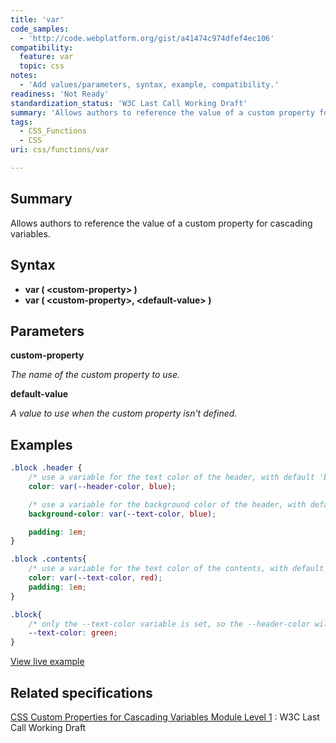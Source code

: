 ```yaml
---
title: 'var'
code_samples:
  - 'http://code.webplatform.org/gist/a41474c974dfef4ec106'
compatibility:
  feature: var
  topic: css
notes:
  - 'Add values/parameters, syntax, example, compatibility.'
readiness: 'Not Ready'
standardization_status: 'W3C Last Call Working Draft'
summary: 'Allows authors to reference the value of a custom property for cascading variables.'
tags:
  - CSS_Functions
  - CSS
uri: css/functions/var

---
```

## Summary

Allows authors to reference the value of a custom property for cascading variables.

## Syntax

-   **var ( \<custom-property\> )**
-   **var ( \<custom-property\>, \<default-value\> )**

## Parameters

**custom-property**

*The name of the custom property to use.*

**default-value**

*A value to use when the custom property isn't defined.*

## Examples

``` css
.block .header {
    /* use a variable for the text color of the header, with default 'blue' */
    color: var(--header-color, blue);

    /* use a variable for the background color of the header, with default 'blue' */
    background-color: var(--text-color, blue);

    padding: 1em;
}

.block .contents{
    /* use a variable for the text color of the contents, with default 'red' */
    color: var(--text-color, red);
    padding: 1em;
}

.block{
    /* only the --text-color variable is set, so the --header-color will show it's default 'blue' */
    --text-color: green;
}
```

[View live example](http://code.webplatform.org/gist/a41474c974dfef4ec106)

## Related specifications

[CSS Custom Properties for Cascading Variables Module Level 1](http://www.w3.org/TR/css-variables-1/)
:   W3C Last Call Working Draft
